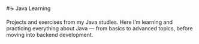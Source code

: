 #☕ Java Learning

Projects and exercises from my Java studies.
Here I’m learning and practicing everything about Java — from basics to advanced topics, before moving into backend development.
